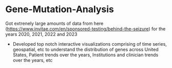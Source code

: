 # Gene-Mutation-Analysis

Got extrenely large amounts of data from here (https://www.invitae.com/en/sponsored-testing/behind-the-seizure) for the years 2020, 2021, 2022 and 2023  

- Developed top notch interactive visualizations comprising of time series, geospatial, etc to understand the distribution of genes across United States, Patient trends over the years, Institutions and clinician trends over the years, etc  

